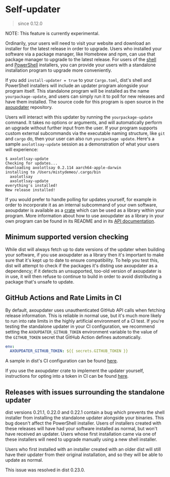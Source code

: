 # Self-updater

> since 0.12.0

NOTE: This feature is currently experimental.

Ordinarily, your users will need to visit your website and download an installer for the latest release in order to upgrade. Users who installed your software via a package manager, like Homebrew and npm, can use that package manager to upgrade to the latest release. For users of the [shell] and [PowerShell] installers, you can provide your users with a standalone installation program to upgrade more conveniently.

If you add `install-updater = true` to your `Cargo.toml`, dist's shell and PowerShell installers will include an updater program alongside your program itself. This standalone program will be installed as the name `yourpackage-update`, and users can simply run it to poll for new releases and have them installed. The source code for this program is open source in the [axoupdater] repository.

Users will interact with this updater by running the `yourpackage-update` command. It takes no options or arguments, and will automatically perform an upgrade without further input from the user. If your program supports custom external subcommands via the executable naming structure, like `git` and `cargo` do, then your user can also run `yourpackage update`. Here's a sample `axolotlsay-update` session as a demonstration of what your users will experience:

```
$ axolotlsay-update
Checking for updates...
downloading axolotlsay 0.2.114 aarch64-apple-darwin
installing to /Users/mistydemeo/.cargo/bin
  axolotlsay
  axolotlsay-update
everything's installed!
New release installed!
```

If you would prefer to handle polling for updates yourself, for example in order to incorporate it as an internal subcommand of your own software, axoupdater is available as a [crate] which can be used as a library within your program. More information about how to use axoupdater as a library in your own program can be found in its README and in its [API documentation][axoupdater-docs].

## Minimum supported version checking

While dist will always fetch up to date versions of the updater when building your software, if you use axoupdater as a library then it's important to make sure that it's kept up to date to ensure compatibility. To help you test this, dist will attempt to check if the packages it's disting use axoupdater as a dependency; if it detects an unsupported, too-old version of axoupdater is in use, it will then refuse to continue to build in order to avoid distributing a package that's unsafe to update.

## GitHub Actions and Rate Limits in CI

By default, axoupdater uses unauthenticated GitHub API calls when fetching release information. This is reliable in normal use, but it's much more likely to run into rate limits in the highly artificial environment of a CI test. If you're testing the standalone updater in your CI configuration, we recommend setting the `AXOUPDATER_GITHUB_TOKEN` environment variable to the value of the `GITHUB_TOKEN` secret that GitHub Action defines automatically.

```yaml
env:
  AXOUPDATER_GITHUB_TOKEN: ${{ secrets.GITHUB_TOKEN }}
```

A sample in dist's CI configuration can be found [here][cargo-dist-ci-config].

If you use the axoupdater crate to implement the updater yourself, instructions for opting into a token in CI can be found [here][axoupdater-token-docs].

## Releases with issues surrounding the standalone updater

dist versions 0.21.1, 0.22.0 and 0.22.1 contain a bug which prevents the shell installer from installing the standalone updater alongside your binaries. This bug doesn't affect the PowerShell installer. Users of installers created with these releases will have had your software installed as normal, but won't have received an updater. Users whose first installation came via one of these installers will need to upgrade manually using a new shell installer.

Users who first installed with an installer created with an older dist will still have their updater from their original installation, and so they will be able to update as normal.

This issue was resolved in dist 0.23.0.

[axoupdater]: https://github.com/axodotdev/axoupdater
[axoupdater-docs]: https://docs.rs/axoupdater/
[axoupdater-token-docs]: https://github.com/axodotdev/axoupdater?tab=readme-ov-file#github-actions-and-rate-limits-in-ci
[cargo-dist-ci-config]: https://github.com/axodotdev/cargo-dist/blob/80f2e19e5aa79b7b1f64beb62ceb07aa71566707/.github/workflows/ci.yml#L82-L85
[crate]: https://crates.io/crates/axoupdater
[shell]: ./shell.md
[PowerShell]: ./powershell.md
